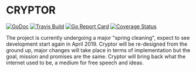 # CRYPTOR

[![GoDoc](https://img.shields.io/badge/godoc-reference-5272B4.svg?style=flat-square)](https://godoc.org/cpl.li/go/cryptor)
[![Travis Build](https://img.shields.io/travis/cpl/cryptor/master.svg?style=flat-square)](https://travis-ci.org/cpl/cryptor)
[![Go Report Card](https://goreportcard.com/badge/cpl.li/go/cryptor?style=flat-square)](https://goreportcard.com/report/cpl.li/go/cryptor)
[![Coverage Status](https://coveralls.io/repos/github/cpl/cryptor/badge.svg?branch=master)](https://coveralls.io/github/cpl/cryptor?branch=master)


The project is currently undergoing a major "spring cleaning", expect to see
development start again in April 2019. Cryptor will be re-designed from the
ground up, major changes will take place in terms of implementation but the
goal, mission and promises are the same. Cryptor will bring back what the
internet used to be, a medium for free speech and ideas.